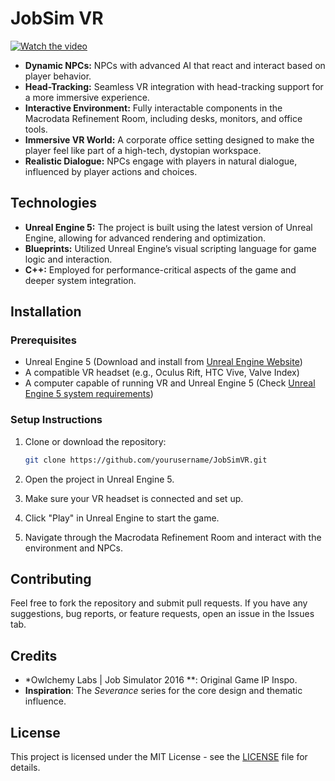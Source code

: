 # JobSim VR
[![Watch the video](https://img.youtube.com/vi/kZQmX16voqs/maxresdefault.jpg)](https://youtu.be/kZQmX16voqs)

* **Dynamic NPCs:** NPCs with advanced AI that react and interact based on player behavior.
* **Head-Tracking:** Seamless VR integration with head-tracking support for a more immersive experience.
* **Interactive Environment:** Fully interactable components in the Macrodata Refinement Room, including desks, monitors, and office tools.
* **Immersive VR World:** A corporate office setting designed to make the player feel like part of a high-tech, dystopian workspace.
* **Realistic Dialogue:** NPCs engage with players in natural dialogue, influenced by player actions and choices.

## Technologies

* **Unreal Engine 5:** The project is built using the latest version of Unreal Engine, allowing for advanced rendering and optimization.
* **Blueprints:** Utilized Unreal Engine’s visual scripting language for game logic and interaction.
* **C++:** Employed for performance-critical aspects of the game and deeper system integration.

## Installation

### Prerequisites

* Unreal Engine 5 (Download and install from [Unreal Engine Website](https://www.unrealengine.com/))
* A compatible VR headset (e.g., Oculus Rift, HTC Vive, Valve Index)
* A computer capable of running VR and Unreal Engine 5 (Check [Unreal Engine 5 system requirements](https://www.unrealengine.com/en-US/get-now))

### Setup Instructions

1. Clone or download the repository:

   ```bash
   git clone https://github.com/yourusername/JobSimVR.git
   ```

2. Open the project in Unreal Engine 5.

3. Make sure your VR headset is connected and set up.

4. Click "Play" in Unreal Engine to start the game.

5. Navigate through the Macrodata Refinement Room and interact with the environment and NPCs.

## Contributing

Feel free to fork the repository and submit pull requests. If you have any suggestions, bug reports, or feature requests, open an issue in the Issues tab.

## Credits

* *Owlchemy Labs | Job Simulator 2016 **: Original Game IP Inspo.
* **Inspiration**: The *Severance* series for the core design and thematic influence.

## License

This project is licensed under the MIT License - see the [LICENSE](LICENSE) file for details.



